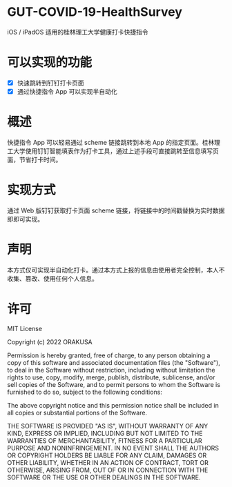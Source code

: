 # GUT-COVID-19-HealthSurvey
iOS / iPadOS 适用的桂林理工大学健康打卡快捷指令
# 可以实现的功能
- [x] 快速跳转到钉钉打卡页面
- [x] 通过快捷指令 App 可以实现半自动化
# 概述
快捷指令 App 可以轻易通过 scheme 链接跳转到本地 App 的指定页面。桂林理工大学使用钉钉智能填表作为打卡工具，通过上述手段可直接跳转至信息填写页面，节省打卡时间。
# 实现方式
通过 Web 版钉钉获取打卡页面 scheme 链接，将链接中的时间戳替换为实时数据即即可实现。
# 声明
本方式仅可实现半自动化打卡。通过本方式上报的信息由使用者完全控制，本人不收集、篡改、使用任何个人信息。
# 许可
MIT License

Copyright (c) 2022 ORAKUSA

Permission is hereby granted, free of charge, to any person obtaining a copy of this software and associated documentation files (the "Software"), to deal in the Software without restriction, including without limitation the rights to use, copy, modify, merge, publish, distribute, sublicense, and/or sell copies of the Software, and to permit persons to whom the Software is furnished to do so, subject to the following conditions:

The above copyright notice and this permission notice shall be included in all copies or substantial portions of the Software.

THE SOFTWARE IS PROVIDED "AS IS", WITHOUT WARRANTY OF ANY KIND, EXPRESS OR IMPLIED, INCLUDING BUT NOT LIMITED TO THE WARRANTIES OF MERCHANTABILITY, FITNESS FOR A PARTICULAR PURPOSE AND NONINFRINGEMENT. IN NO EVENT SHALL THE AUTHORS OR COPYRIGHT HOLDERS BE LIABLE FOR ANY CLAIM, DAMAGES OR OTHER LIABILITY, WHETHER IN AN ACTION OF CONTRACT, TORT OR OTHERWISE, ARISING FROM, OUT OF OR IN CONNECTION WITH THE SOFTWARE OR THE USE OR OTHER DEALINGS IN THE SOFTWARE.
